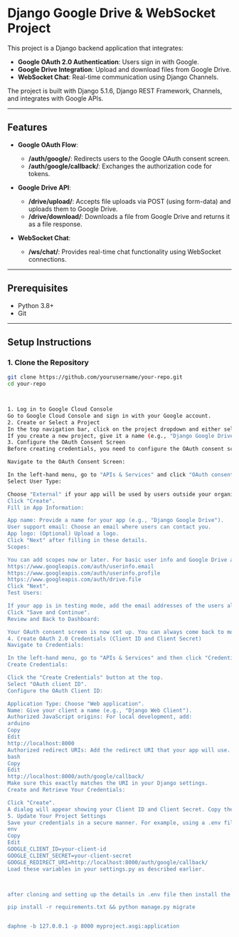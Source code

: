 # Django Google Drive & WebSocket Project



This project is a Django backend application that integrates:
- **Google OAuth 2.0 Authentication**: Users sign in with Google.
- **Google Drive Integration**: Upload and download files from Google Drive.
- **WebSocket Chat**: Real-time communication using Django Channels.

The project is built with Django 5.1.6, Django REST Framework, Channels, and integrates with Google APIs.

---

## Features

- **Google OAuth Flow**:  
  - **/auth/google/**: Redirects users to the Google OAuth consent screen.  
  - **/auth/google/callback/**: Exchanges the authorization code for tokens.

- **Google Drive API**:  
  - **/drive/upload/**: Accepts file uploads via POST (using form-data) and uploads them to Google Drive.
  - **/drive/download/**: Downloads a file from Google Drive and returns it as a file response.

- **WebSocket Chat**:  
  - **/ws/chat/**: Provides real-time chat functionality using WebSocket connections.

---

## Prerequisites

- Python 3.8+
- Git

---

## Setup Instructions

### 1. Clone the Repository

```bash
git clone https://github.com/yourusername/your-repo.git
cd your-repo



1. Log in to Google Cloud Console
Go to Google Cloud Console and sign in with your Google account.
2. Create or Select a Project
In the top navigation bar, click on the project dropdown and either select an existing project or click "NEW PROJECT" to create a new one.
If you create a new project, give it a name (e.g., "Django Google Drive Project") and click "Create".
3. Configure the OAuth Consent Screen
Before creating credentials, you need to configure the OAuth consent screen:

Navigate to the OAuth Consent Screen:

In the left-hand menu, go to "APIs & Services" and click "OAuth consent screen".
Select User Type:

Choose "External" if your app will be used by users outside your organization, or "Internal" if it's only for users within your Google Workspace domain.
Click "Create".
Fill in App Information:

App name: Provide a name for your app (e.g., "Django Google Drive").
User support email: Choose an email where users can contact you.
App logo: (Optional) Upload a logo.
Click "Next" after filling in these details.
Scopes:

You can add scopes now or later. For basic user info and Google Drive access, add the following scopes:
https://www.googleapis.com/auth/userinfo.email
https://www.googleapis.com/auth/userinfo.profile
https://www.googleapis.com/auth/drive.file
Click "Next".
Test Users:

If your app is in testing mode, add the email addresses of the users allowed to test the app.
Click "Save and Continue".
Review and Back to Dashboard:

Your OAuth consent screen is now set up. You can always come back to modify it if needed.
4. Create OAuth 2.0 Credentials (Client ID and Client Secret)
Navigate to Credentials:

In the left-hand menu, go to "APIs & Services" and then click "Credentials".
Create Credentials:

Click the "Create Credentials" button at the top.
Select "OAuth client ID".
Configure the OAuth Client ID:

Application Type: Choose "Web application".
Name: Give your client a name (e.g., "Django Web Client").
Authorized JavaScript origins: For local development, add:
arduino
Copy
Edit
http://localhost:8000
Authorized redirect URIs: Add the redirect URI that your app will use. For example, for local development:
bash
Copy
Edit
http://localhost:8000/auth/google/callback/
Make sure this exactly matches the URI in your Django settings.
Create and Retrieve Your Credentials:

Click "Create".
A dialog will appear showing your Client ID and Client Secret. Copy these values; you'll use them in your Django project's settings (ideally via environment variables).
5. Update Your Project Settings
Save your credentials in a secure manner. For example, using a .env file and python-dotenv:
env
Copy
Edit
GOOGLE_CLIENT_ID=your-client-id
GOOGLE_CLIENT_SECRET=your-client-secret
GOOGLE_REDIRECT_URI=http://localhost:8000/auth/google/callback/
Load these variables in your settings.py as described earlier.



after cloning and setting up the details in .env file then install the requirements and run the server

pip install -r requirements.txt && python manage.py migrate


daphne -b 127.0.0.1 -p 8000 myproject.asgi:application
